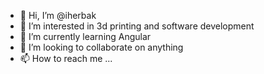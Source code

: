 - 👋 Hi, I’m @iherbak
- 👀 I’m interested in 3d printing and software development
- 🌱 I’m currently learning Angular
- 💞️ I’m looking to collaborate on anything
- 📫 How to reach me ...

<!---
iherbak/iherbak is a ✨ special ✨ repository because its `README.md` (this file) appears on your GitHub profile.
You can click the Preview link to take a look at your changes.
--->
